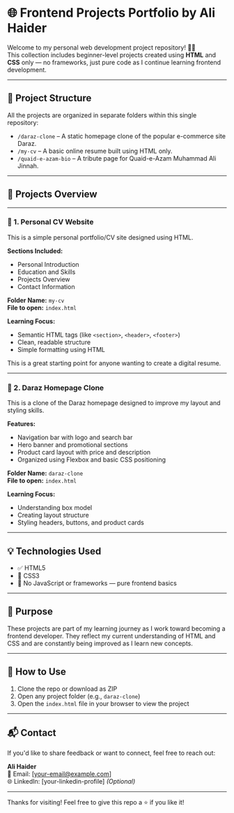 # 🌐 Frontend Projects Portfolio by Ali Haider

Welcome to my personal web development project repository! 👨‍💻  
This collection includes beginner-level projects created using **HTML** and **CSS** only — no frameworks, just pure code as I continue learning frontend development.

---

## 📁 Project Structure

All the projects are organized in separate folders within this single repository:


- `/daraz-clone` – A static homepage clone of the popular e-commerce site Daraz.
- `/my-cv` – A basic online resume built using HTML only.
- `/quaid-e-azam-bio` – A tribute page for Quaid-e-Azam Muhammad Ali Jinnah.

---

## 🚀 Projects Overview
---

### 📄 1. Personal CV Website

This is a simple personal portfolio/CV site designed using HTML.

**Sections Included:**
- Personal Introduction
- Education and Skills
- Projects Overview
- Contact Information

**Folder Name:** `my-cv`  
**File to open:** `index.html`

**Learning Focus:**
- Semantic HTML tags (like `<section>`, `<header>`, `<footer>`)
- Clean, readable structure
- Simple formatting using HTML

This is a great starting point for anyone wanting to create a digital resume.

---
### 🛒 2. Daraz Homepage Clone

This is a clone of the Daraz homepage designed to improve my layout and styling skills.

**Features:**
- Navigation bar with logo and search bar
- Hero banner and promotional sections
- Product card layout with price and description
- Organized using Flexbox and basic CSS positioning

**Folder Name:** `daraz-clone`  
**File to open:** `index.html`

**Learning Focus:**
- Understanding box model
- Creating layout structure
- Styling headers, buttons, and product cards


---

## 💡 Technologies Used

- ✅ HTML5  
- 🎨 CSS3  
- 🧠 No JavaScript or frameworks — pure frontend basics

---

## 🎯 Purpose

These projects are part of my learning journey as I work toward becoming a frontend developer. They reflect my current understanding of HTML and CSS and are constantly being improved as I learn new concepts.

---

## 📂 How to Use

1. Clone the repo or download as ZIP  
2. Open any project folder (e.g., `daraz-clone`)  
3. Open the `index.html` file in your browser to view the project

---

## 📬 Contact

If you'd like to share feedback or want to connect, feel free to reach out:

**Ali Haider**  
📧 Email: [your-email@example.com]  
🌐 LinkedIn: [your-linkedin-profile] *(Optional)*

---

Thanks for visiting! Feel free to give this repo a ⭐ if you like it!
